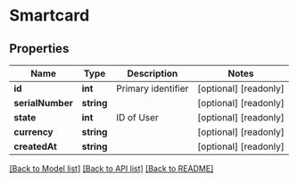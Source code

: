 # Smartcard

## Properties
Name | Type | Description | Notes
------------ | ------------- | ------------- | -------------
**id** | **int** | Primary identifier | [optional] [readonly] 
**serialNumber** | **string** |  | [optional] [readonly] 
**state** | **int** | ID of User | [optional] [readonly] 
**currency** | **string** |  | [optional] [readonly] 
**createdAt** | **string** |  | [optional] [readonly] 

[[Back to Model list]](../README.md#documentation-for-models) [[Back to API list]](../README.md#documentation-for-api-endpoints) [[Back to README]](../README.md)


